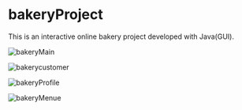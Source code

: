 # bakeryProject
This is an interactive online bakery project developed with Java(GUI).

![bakeryMain](https://user-images.githubusercontent.com/85033378/151654992-8ddb3ff5-0ca9-4996-8584-3ee1e142382f.png)


![bakerycustomer](https://user-images.githubusercontent.com/85033378/151654996-29f183fa-b835-4d8e-b83c-dacd05f6c7e2.png)


![bakeryProfile](https://user-images.githubusercontent.com/85033378/151655003-8e6a5e27-8818-4f76-ad97-50047799d2e0.png)


![bakeryMenue](https://user-images.githubusercontent.com/85033378/151655007-ba6cb03b-0a60-491a-ba65-57887ac46888.png)
